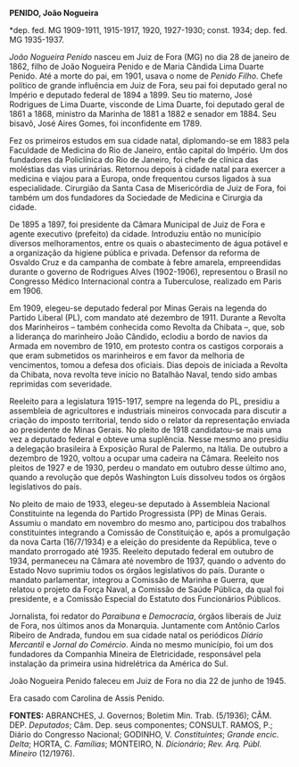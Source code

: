 **PENIDO, João Nogueira**

\*dep. fed. MG 1909-1911, 1915-1917, 1920, 1927-1930; const. 1934; dep.
fed. MG 1935-1937.

*João Nogueira Penido* nasceu em Juiz de Fora (MG) no dia 28 de janeiro
de 1862, filho de João Nogueira Penido e de Maria Cândida Lima Duarte
Penido. Até a morte do pai, em 1901, usava o nome de *Penido Filho*.
Chefe político de grande influência em Juiz de Fora, seu pai foi
deputado geral no Império e deputado federal de 1894 a 1899. Seu tio
materno, José Rodrigues de Lima Duarte, visconde de Lima Duarte, foi
deputado geral de 1861 a 1868, ministro da Marinha de 1881 a 1882 e
senador em 1884. Seu bisavô, José Aires Gomes, foi inconfidente em 1789.

Fez os primeiros estudos em sua cidade natal, diplomando-se em 1883 pela
Faculdade de Medicina do Rio de Janeiro, então capital do Império. Um
dos fundadores da Policlínica do Rio de Janeiro, foi chefe de clínica
das moléstias das vias urinárias. Retornou depois à cidade natal para
exercer a medicina e viajou para a Europa, onde frequentou cursos
ligados à sua especialidade. Cirurgião da Santa Casa de Misericórdia de
Juiz de Fora, foi também um dos fundadores da Sociedade de Medicina e
Cirurgia da cidade.

De 1895 a 1897, foi presidente da Câmara Municipal de Juiz de Fora e
agente executivo (prefeito) da cidade. Introduziu então no município
diversos melhoramentos, entre os quais o abastecimento de água potável e
a organização da higiene pública e privada. Defensor da reforma de
Osvaldo Cruz e da campanha de combate à febre amarela, empreendidas
durante o governo de Rodrigues Alves (1902-1906), representou o Brasil
no Congresso Médico Internacional contra a Tuberculose, realizado em
Paris em 1906.

Em 1909, elegeu-se deputado federal por Minas Gerais na legenda do
Partido Liberal (PL), com mandato até dezembro de 1911. Durante a
Revolta dos Marinheiros – também conhecida como Revolta da Chibata –,
que, sob a liderança do marinheiro João Cândido, eclodiu a bordo de
navios da Armada em novembro de 1910, em protesto contra os castigos
corporais a que eram submetidos os marinheiros e em favor da melhoria de
vencimentos, tomou a defesa dos oficiais. Dias depois de iniciada a
Revolta da Chibata, nova revolta teve início no Batalhão Naval, tendo
sido ambas reprimidas com severidade.

Reeleito para a legislatura 1915-1917, sempre na legenda do PL, presidiu
a assembleia de agricultores e industriais mineiros convocada para
discutir a criação do imposto territorial, tendo sido o relator da
representação enviada ao presidente de Minas Gerais. No pleito de 1918
candidatou-se mais uma vez a deputado federal e obteve uma suplência.
Nesse mesmo ano presidiu a delegação brasileira à Exposição Rural de
Palermo, na Itália. De outubro a dezembro de 1920, voltou a ocupar uma
cadeira na Câmara. Reeleito nos pleitos de 1927 e de 1930, perdeu o
mandato em outubro desse último ano, quando a revolução que depôs
Washington Luís dissolveu todos os órgãos legislativos do país.

No pleito de maio de 1933, elegeu-se deputado à Assembleia Nacional
Constituinte na legenda do Partido Progressista (PP) de Minas Gerais.
Assumiu o mandato em novembro do mesmo ano, participou dos trabalhos
constituintes integrando a Comissão de Constituição e, após a
promulgação da nova Carta (16/7/1934) e a eleição do presidente da
República, teve o mandato prorrogado até 1935. Reeleito deputado federal
em outubro de 1934, permaneceu na Câmara até novembro de 1937, quando o
advento do Estado Novo suprimiu todos os órgãos legislativos do país.
Durante o mandato parlamentar, integrou a Comissão de Marinha e Guerra,
que relatou o projeto da Força Naval, a Comissão de Saúde Pública, da
qual foi presidente, e a Comissão Especial do Estatuto dos Funcionários
Públicos.

Jornalista, foi redator do *Paraibuna* e *Democracia*, órgãos liberais
de Juiz de Fora, nos últimos anos da Monarquia. Juntamente com Antônio
Carlos Ribeiro de Andrada, fundou em sua cidade natal os periódicos
*Diário Mercantil* e *Jornal do Comércio*. Ainda no mesmo município, foi
um dos fundadores da Companhia Mineira de Eletricidade, responsável pela
instalação da primeira usina hidrelétrica da América do Sul.

João Nogueira Penido faleceu em Juiz de Fora no dia 22 de junho de 1945.

Era casado com Carolina de Assis Penido.

**FONTES:** ABRANCHES, J. Governos; Boletim Min. Trab. (5/1936); CÂM.
DEP. *Deputados*; Câm. Dep. seus componentes; CONSULT. RAMOS, P.; Diário
do Congresso Nacional; GODINHO, V. *Constituintes*; *Grande encic.
Delta*; HORTA, C. *Famílias*; MONTEIRO, N. *Dicionário*; *Rev. Arq.
Públ. Mineiro* (12/1976).
